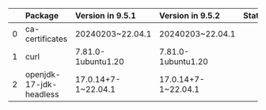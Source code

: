 <!-- markdown-link-check-disable -->

|    | Package                 | Version in 9.5.1    | Version in 9.5.2    | Status   |
|---:|:------------------------|:--------------------|:--------------------|:---------|
|  0 | ca-certificates         | 20240203~22.04.1    | 20240203~22.04.1    |          |
|  1 | curl                    | 7.81.0-1ubuntu1.20  | 7.81.0-1ubuntu1.20  |          |
|  2 | openjdk-17-jdk-headless | 17.0.14+7-1~22.04.1 | 17.0.14+7-1~22.04.1 |          |